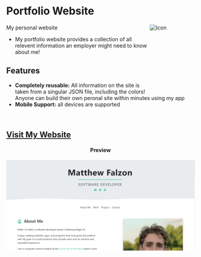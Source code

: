 # Portfolio Website

<img src="https://image.flaticon.com/icons/svg/3233/3233454.svg" align="right"
     alt="Icon" width="120" height="178">
     
My personal website

* My portfolio website provides a collection of all relevent information
  an employer might need to know about me!
  
## Features

* **Completely reusable:** All information on the site is taken from a singular
  JSON file, including the colors! Anyone can build their own peronal site within
  minutes using my app
* **Mobile Support:** all devices are supported
  
<br/>
<h2>
     <a href="http://mgfalzon.github.io/student-portal" target="_blank">Visit My Website</a>
</h2>
     

<h4 align="center">Preview</h4>

<p align="center">
  <img src="./screenshot.PNG" alt="Homepage Image">
</p>


